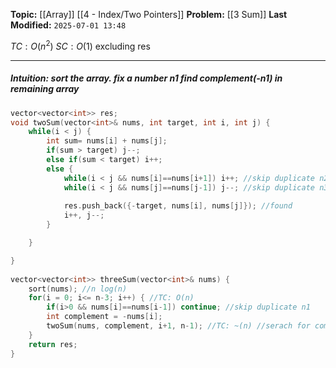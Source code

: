 **Topic:** [[Array]] [[4 - Index/Two Pointers]]
**Problem:**  [[3 Sum]]
**Last Modified:**  `2025-07-01 13:48`

 $TC: O(n^2)$
 $SC: O(1)$ excluding res  

---
##### **Intuition**: sort the array. fix a number n1 find complement(-n1) in remaining array
 
```cpp
vector<vector<int>> res;
void twoSum(vector<int>& nums, int target, int i, int j) {
	while(i < j) {
		int sum= nums[i] + nums[j];
		if(sum > target) j--;
		else if(sum < target) i++;
		else {
			while(i < j && nums[i]==nums[i+1]) i++; //skip duplicate n2
			while(i < j && nums[j]==nums[j-1]) j--; //skip duplicate n3
			
			res.push_back({-target, nums[i], nums[j]}); //found
			i++, j--;
		}

	}

}
	
vector<vector<int>> threeSum(vector<int>& nums) {
	sort(nums); //n log(n)
	for(i = 0; i<= n-3; i++) { //TC: O(n)
		if(i>0 && nums[i]==nums[i-1]) continue; //skip duplicate n1
		int complement = -nums[i]; 
		twoSum(nums, complement, i+1, n-1); //TC: ~(n) //serach for complement 
	}
	return res;
}

```

